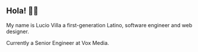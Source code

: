 
## Hola!  👋🏽

My name is Lucio Villa a first-generation Latino, software engineer and web designer. 

Currently a Senior Engineer at Vox Media.
